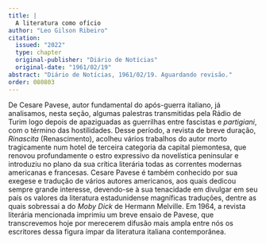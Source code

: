 ```yaml
---
title: |
  A literatura como ofício
author: "Leo Gilson Ribeiro"
citation:
  issued: "2022"
  type: chapter
  original-publisher: "Diário de Notícias"
  original-date: "1961/02/19"
abstract: "Diário de Notícias, 1961/02/19. Aguardando revisão."
order: 080803
---
```


De Cesare Pavese, autor fundamental do após-guerra italiano, já analisamos, nesta seção, algumas palestras transmitidas pela Rádio de Turim logo depois de apaziguadas as guerrilhas entre fascistas e *partigiani*, com o término das hostilidades. Desse período, a revista de breve duração, *Rinascita* (Renascimento), acolheu vários trabalhos do autor morto tragicamente num hotel de terceira categoria da capital piemontesa, que renovou profundamente o estro expressivo da novelística peninsular e introduziu no plano da sua crítica literária todas as correntes modernas americanas e francesas. Cesare Pavese é também conhecido por sua exegese e tradução de vários autores americanos, aos quais dedicou sempre grande interesse, devendo-se à sua tenacidade em divulgar em seu país os valores da literatura estadunidense magníficas traduções, dentre as quais sobressai a do *Moby Dick* de Hermann Melville. Em 1964, a revista literária mencionada imprimiu um breve ensaio de Pavese, que transcrevemos hoje por merecerem difusão mais ampla entre nós os escritores dessa figura ímpar da literatura italiana contemporânea.


